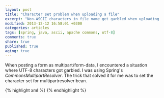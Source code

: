 ```yaml
---
layout: post
title: "Character set problem when uploading a file"
excerpt: "Non-ASCII characters in file name get garbled when uploading a file with Apache Commons and Spring CommonsMultipartResolver."
modified: 2013-12-12 16:58:01 +0300
categories: articles
tags: [spring, java, ascii, apache commons, utf-8]
comments: true
share: true
published: true
aging: true
---
```


When posting a form as multipart/form-data, I encountered a situation where UTF-8 characters got garbled. I was using Spring's *CommonsMultipartResolver*. The trick that solved it for me was to set the character set for multipartresolver bean.

{% highlight xml %}
<bean id="multipartResolver" class="org.springframework.web.multipart.commons.CommonsMultipartResolver">
	<property name="defaultEncoding" value="UTF-8"/>
</bean>
{% endhighlight %}
